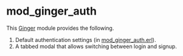 # mod_ginger_auth

This [Ginger](ttps://ginger.nl) module provides the following.

1. Default authentication settings (in [mod_ginger_auth.erl](mod_ginger_auth.erl)).
2. A tabbed modal that allows switching between login and signup. 
